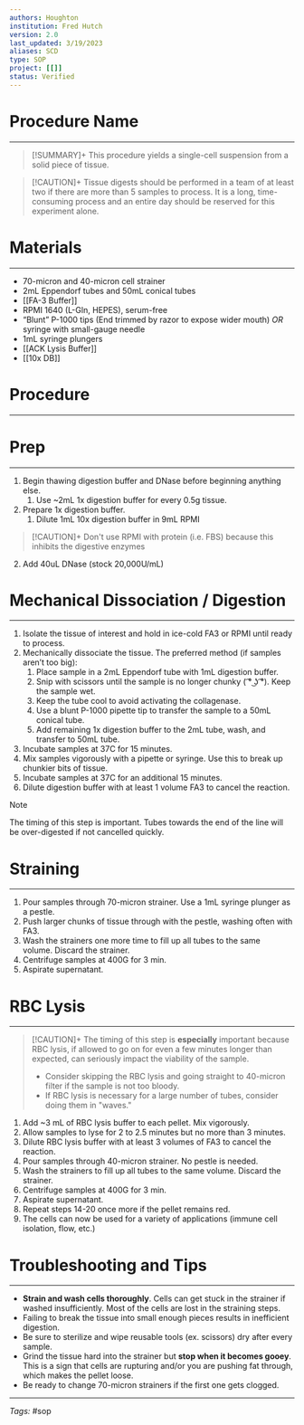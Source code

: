```yaml
---
authors: Houghton
institution: Fred Hutch
version: 2.0
last_updated: 3/19/2023
aliases: SCD
type: SOP
project: [[]]
status: Verified
---
```


# Procedure Name
---
> [!SUMMARY]+
> This procedure yields a single-cell suspension from a solid piece of tissue.

> [!CAUTION]+
> Tissue digests should be performed in a team of at least two if there are more than 5 samples to process. It is a long, time-consuming process and an entire day should be reserved for this experiment alone.

# Materials
---
- 70-micron and 40-micron cell strainer
- 2mL Eppendorf tubes and 50mL conical tubes
- [[FA-3 Buffer]]
- RPMI 1640 (L-Gln, HEPES), serum-free
- “Blunt” P-1000 tips (End trimmed by razor to expose wider mouth) _OR_ syringe with small-gauge needle
- 1mL syringe plungers
- [[ACK Lysis Buffer]]
- [[10x DB]]


# Procedure
---
# Prep
---
1. Begin thawing digestion buffer and DNase before beginning anything else.
	1. Use ~2mL 1x digestion buffer for every 0.5g tissue. 
2. Prepare 1x digestion buffer.
	1. Dilute 1mL 10x digestion buffer in 9mL RPMI
> [!CAUTION]+
> Don't use RPMI with protein (i.e. FBS) because this inhibits the digestive enzymes
2. Add 40uL DNase (stock 20,000U/mL)

# Mechanical Dissociation / Digestion
---
1. Isolate the tissue of interest and hold in ice-cold FA3 or RPMI until ready to process.
2. Mechanically dissociate the tissue. The preferred method (if samples aren’t too big):
	1. Place sample in a 2mL Eppendorf tube with 1mL digestion buffer.
	2. Snip with scissors until the sample is no longer chunky ( ͡° ͜ʖ ͡°). Keep the sample wet.
	3. Keep the tube cool to avoid activating the collagenase.
	4. Use a blunt P-1000 pipette tip to transfer the sample to a 50mL conical tube.
	5. Add remaining 1x digestion buffer to the 2mL tube, wash, and transfer to 50mL tube.
3. Incubate samples at 37C for 15 minutes.
4. Mix samples vigorously with a pipette or syringe. Use this to break up chunkier bits of tissue.
5. Incubate samples at 37C for an additional 15 minutes.
6. Dilute digestion buffer with at least 1 volume FA3 to cancel the reaction.
> [!NOTE]
> The timing of this step is important. Tubes towards the end of the line will be over-digested if not cancelled quickly.

# Straining
---
1. Pour samples through 70-micron strainer. Use a 1mL syringe plunger as a pestle.
2. Push larger chunks of tissue through with the pestle, washing often with FA3.
3. Wash the strainers one more time to fill up all tubes to the same volume. Discard the strainer.
4. Centrifuge samples at 400G for 3 min.
5. Aspirate supernatant.

# RBC Lysis
---
> [!CAUTION]+
> The timing of this step is **especially** important because RBC lysis, if allowed to go on for even a few minutes longer than expected, can seriously impact the viability of the sample. 
> - Consider skipping the RBC lysis and going straight to 40-micron filter if the sample is not too bloody.
> - If RBC lysis is necessary for a large number of tubes, consider doing them in "waves."
1. Add ~3 mL of RBC lysis buffer to each pellet. Mix vigorously.
2. Allow samples to lyse for 2 to 2.5 minutes but no more than 3 minutes.
3. Dilute RBC lysis buffer with at least 3 volumes of FA3 to cancel the reaction.
4. Pour samples through 40-micron strainer. No pestle is needed.
5. Wash the strainers to fill up all tubes to the same volume. Discard the strainer.
6. Centrifuge samples at 400G for 3 min.
7. Aspirate supernatant.
8. Repeat steps 14-20 once more if the pellet remains red.
9. The cells can now be used for a variety of applications (immune cell isolation, flow, etc.)

# Troubleshooting and Tips
---
- **Strain and wash cells thoroughly**. Cells can get stuck in the strainer if washed insufficiently. Most of the cells are lost in the straining steps.
- Failing to break the tissue into small enough pieces results in inefficient digestion.
- Be sure to sterilize and wipe reusable tools (ex. scissors) dry after every sample.
- Grind the tissue hard into the strainer but **stop when it becomes gooey**. This is a sign that cells are rupturing and/or you are pushing fat through, which makes the pellet loose.
- Be ready to change 70-micron strainers if the first one gets clogged.

---
_Tags:_ #sop